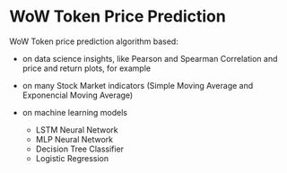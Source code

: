 # WoW Token Price Prediction

WoW Token price prediction algorithm based:

- on data science insights, like Pearson and Spearman Correlation and price and return plots, for example

- on many Stock Market indicators (Simple Moving Average and Exponencial Moving Average)

- on machine learning models
  - LSTM Neural Network
  - MLP Neural Network
  - Decision Tree Classifier
  - Logistic Regression
